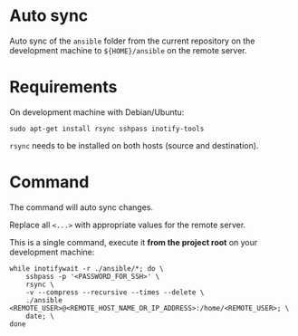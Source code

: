 # Auto sync

Auto sync of the `ansible` folder from the current repository on the development machine to `${HOME}/ansible` on the remote server.

# Requirements

On development machine with Debian/Ubuntu:

    sudo apt-get install rsync sshpass inotify-tools

`rsync` needs to be installed on both hosts (source and destination).

# Command

The command will auto sync changes.

Replace all `<...>` with appropriate values for the remote server.

This is a single command, execute it **from the project root** on your development machine:

    while inotifywait -r ./ansible/*; do \
        sshpass -p '<PASSWORD_FOR_SSH>' \
        rsync \
        -v --compress --recursive --times --delete \
        ./ansible <REMOTE_USER>@<REMOTE_HOST_NAME_OR_IP_ADDRESS>:/home/<REMOTE_USER>; \
        date; \
    done
